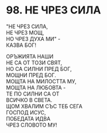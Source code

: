 # 98. НЕ ЧРЕЗ СИЛА  
  
"НЕ ЧРЕЗ СИЛА,  
НЕ ЧРЕЗ МОЩ,  
НО ЧРЕЗ ДУХА МИ" -  
КАЗВА БОГ!  
  
ОРЪЖИЯТА НАШИ  
НЕ СА ОТ ТОЗИ СВЯТ,  
НО СА СИЛНИ ПРЕД БОГ,  
МОЩНИ ПРЕД БОГ.  
МОЩТА НА МИЛОСТТА МУ,  
МОЩТА НА ЛЮБОВТА -  
ТЕ ПО СИЛНИ СА ОТ  
ВСИЧКО В СВЕТА.  
ЩОМ ХВАЛИМ СЪС ТЕБ СЕГА  
ГОСПОД ИСУС,  
ПОБЕДАТА ИДВА  
ЧРЕЗ СЛОВОТО МУ!  


<DownloadsButton pdf="/pdf/98-ne-chrez-sila.pdf" />

<DownloadChordsButton pdf="/chords/98-ne-chrez-sila_akord.pdf"/>
